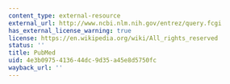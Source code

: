 ```yaml
---
content_type: external-resource
external_url: http://www.ncbi.nlm.nih.gov/entrez/query.fcgi
has_external_license_warning: true
license: https://en.wikipedia.org/wiki/All_rights_reserved
status: ''
title: PubMed
uid: 4e3b0975-4136-44dc-9d35-a45e8d5750fc
wayback_url: ''
---
```

